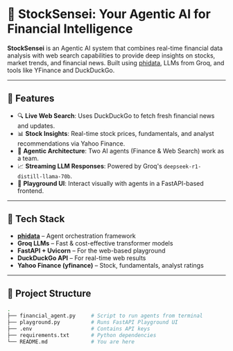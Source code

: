 # 🤖 StockSensei: Your Agentic AI for Financial Intelligence

**StockSensei** is an Agentic AI system that combines real-time financial data analysis with web search capabilities to provide deep insights on stocks, market trends, and financial news. Built using [phidata](https://docs.phidata.io/), LLMs from Groq, and tools like YFinance and DuckDuckGo.

---

## 🚀 Features

- 🔍 **Live Web Search**: Uses DuckDuckGo to fetch fresh financial news and updates.
- 📊 **Stock Insights**: Real-time stock prices, fundamentals, and analyst recommendations via Yahoo Finance.
- 🧠 **Agentic Architecture**: Two AI agents (Finance & Web Search) work as a team.
- 📈 **Streaming LLM Responses**: Powered by Groq's `deepseek-r1-distill-llama-70b`.
- 🧪 **Playground UI**: Interact visually with agents in a FastAPI-based frontend.

---

## 🧱 Tech Stack

- **[phidata](https://docs.phidata.io/)** – Agent orchestration framework
- **Groq LLMs** – Fast & cost-effective transformer models
- **FastAPI + Uvicorn** – For the web-based playground
- **DuckDuckGo API** – For real-time web results
- **Yahoo Finance (yfinance)** – Stock, fundamentals, analyst ratings

---

## 📂 Project Structure

```bash
.
├── financial_agent.py     # Script to run agents from terminal
├── playground.py          # Runs FastAPI Playground UI
├── .env                   # Contains API keys
├── requirements.txt       # Python dependencies
└── README.md              # You are here
